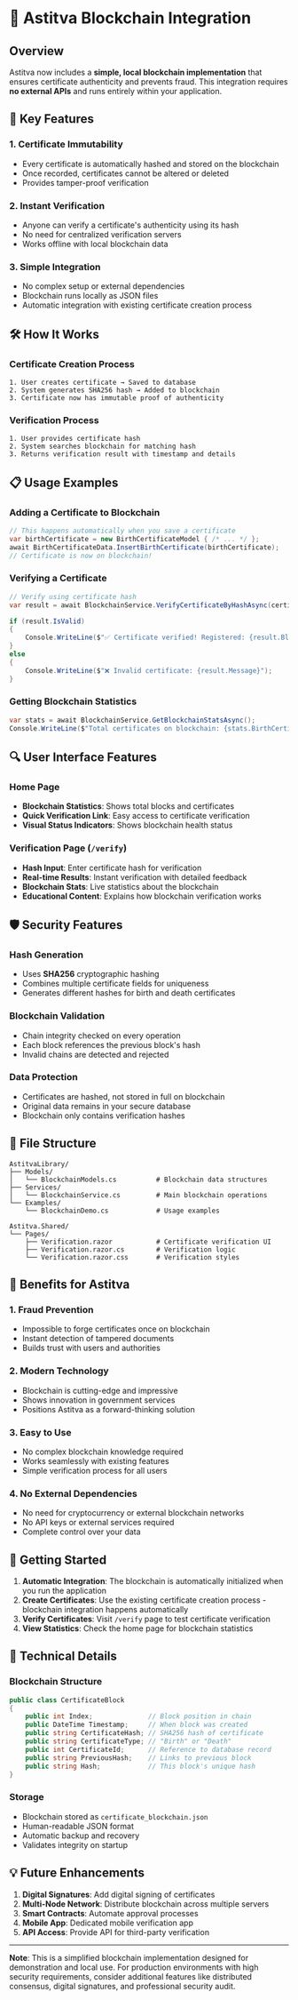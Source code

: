 # 🔗 Astitva Blockchain Integration

## Overview

Astitva now includes a **simple, local blockchain implementation** that ensures certificate authenticity and prevents fraud. This integration requires **no external APIs** and runs entirely within your application.

## 🚀 Key Features

### 1. **Certificate Immutability**

- Every certificate is automatically hashed and stored on the blockchain
- Once recorded, certificates cannot be altered or deleted
- Provides tamper-proof verification

### 2. **Instant Verification**

- Anyone can verify a certificate's authenticity using its hash
- No need for centralized verification servers
- Works offline with local blockchain data

### 3. **Simple Integration**

- No complex setup or external dependencies
- Blockchain runs locally as JSON files
- Automatic integration with existing certificate creation process

## 🛠️ How It Works

### Certificate Creation Process

```
1. User creates certificate → Saved to database
2. System generates SHA256 hash → Added to blockchain
3. Certificate now has immutable proof of authenticity
```

### Verification Process

```
1. User provides certificate hash
2. System searches blockchain for matching hash
3. Returns verification result with timestamp and details
```

## 📋 Usage Examples

### Adding a Certificate to Blockchain

```csharp
// This happens automatically when you save a certificate
var birthCertificate = new BirthCertificateModel { /* ... */ };
await BirthCertificateData.InsertBirthCertificate(birthCertificate);
// Certificate is now on blockchain!
```

### Verifying a Certificate

```csharp
// Verify using certificate hash
var result = await BlockchainService.VerifyCertificateByHashAsync(certificateHash);

if (result.IsValid)
{
    Console.WriteLine($"✅ Certificate verified! Registered: {result.BlockchainTimestamp}");
}
else
{
    Console.WriteLine($"❌ Invalid certificate: {result.Message}");
}
```

### Getting Blockchain Statistics

```csharp
var stats = await BlockchainService.GetBlockchainStatsAsync();
Console.WriteLine($"Total certificates on blockchain: {stats.BirthCertificates + stats.DeathCertificates}");
```

## 🔍 User Interface Features

### Home Page

- **Blockchain Statistics**: Shows total blocks and certificates
- **Quick Verification Link**: Easy access to certificate verification
- **Visual Status Indicators**: Shows blockchain health status

### Verification Page (`/verify`)

- **Hash Input**: Enter certificate hash for verification
- **Real-time Results**: Instant verification with detailed feedback
- **Blockchain Stats**: Live statistics about the blockchain
- **Educational Content**: Explains how blockchain verification works

## 🛡️ Security Features

### Hash Generation

- Uses **SHA256** cryptographic hashing
- Combines multiple certificate fields for uniqueness
- Generates different hashes for birth and death certificates

### Blockchain Validation

- Chain integrity checked on every operation
- Each block references the previous block's hash
- Invalid chains are detected and rejected

### Data Protection

- Certificates are hashed, not stored in full on blockchain
- Original data remains in your secure database
- Blockchain only contains verification hashes

## 📁 File Structure

```
AstitvaLibrary/
├── Models/
│   └── BlockchainModels.cs          # Blockchain data structures
├── Services/
│   └── BlockchainService.cs         # Main blockchain operations
└── Examples/
    └── BlockchainDemo.cs            # Usage examples

Astitva.Shared/
└── Pages/
    ├── Verification.razor           # Certificate verification UI
    ├── Verification.razor.cs        # Verification logic
    └── Verification.razor.css       # Verification styles
```

## 🎯 Benefits for Astitva

### 1. **Fraud Prevention**

- Impossible to forge certificates once on blockchain
- Instant detection of tampered documents
- Builds trust with users and authorities

### 2. **Modern Technology**

- Blockchain is cutting-edge and impressive
- Shows innovation in government services
- Positions Astitva as a forward-thinking solution

### 3. **Easy to Use**

- No complex blockchain knowledge required
- Works seamlessly with existing features
- Simple verification process for all users

### 4. **No External Dependencies**

- No need for cryptocurrency or external blockchain networks
- No API keys or external services required
- Complete control over your data

## 🚀 Getting Started

1. **Automatic Integration**: The blockchain is automatically initialized when you run the application
2. **Create Certificates**: Use the existing certificate creation process - blockchain integration happens automatically
3. **Verify Certificates**: Visit `/verify` page to test certificate verification
4. **View Statistics**: Check the home page for blockchain statistics

## 🔧 Technical Details

### Blockchain Structure

```csharp
public class CertificateBlock
{
    public int Index;              // Block position in chain
    public DateTime Timestamp;     // When block was created
    public string CertificateHash; // SHA256 hash of certificate
    public string CertificateType; // "Birth" or "Death"
    public int CertificateId;      // Reference to database record
    public string PreviousHash;    // Links to previous block
    public string Hash;            // This block's unique hash
}
```

### Storage

- Blockchain stored as `certificate_blockchain.json`
- Human-readable JSON format
- Automatic backup and recovery
- Validates integrity on startup

## 💡 Future Enhancements

1. **Digital Signatures**: Add digital signing of certificates
2. **Multi-Node Network**: Distribute blockchain across multiple servers
3. **Smart Contracts**: Automate approval processes
4. **Mobile App**: Dedicated mobile verification app
5. **API Access**: Provide API for third-party verification

---

**Note**: This is a simplified blockchain implementation designed for demonstration and local use. For production environments with high security requirements, consider additional features like distributed consensus, digital signatures, and professional security audit.
